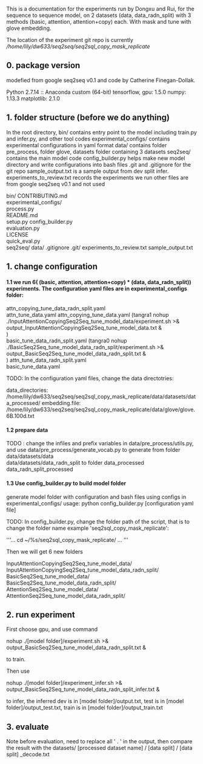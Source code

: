 This is a documentation for the experiments run by Dongxu and Rui, for the sequence to sequence model, on 2 datasets (data, data_radn_split) with 3 methods (basic, attention, attention+copy) each. With mask and tune with glove embedding.

The location of the experiment git repo is currently
*/home/lily/dw633/seq2seq/seq2sql_copy_mask_replicate*

## 0. package version

modefied from google seq2seq v0.1 and code by Catherine Finegan-Dollak.

Python 2.7.14 :: Anaconda custom (64-bit)
tensorflow, gpu: 1.5.0
numpy: 1.13.3 
matplotlib: 2.1.0

## 1. folder structure (before we do anything)

In the root directory,
bin/ contains entry point to the model including train.py and infer.py, and other tool codes
experimental_configs/ contains experimental configurations in yaml format 
data/ contains folder pre_process, folder glove, datasets folder containing 3 datasets
seq2seq/ contains the main model code
config_builder.py helps make new model directory and write configurations into bash files
.git and .gitignore for the git repo
sample_output.txt is a sample output from dev split infer.
experiments_to_review.txt records the experiments we run
other files are from google seq2seq v0.1 and not used


bin/
CONTRIBUTING.md  
experimental_configs/  
process.py     
README.md  
setup.py
config_builder.py  
evaluation.py    
LICENSE               
quick_eval.py  
seq2seq/
data/
.gitignore
.git/
experiments_to_review.txt
sample_output.txt

## 1. change configuration

#### 1.1  we run 6( (basic, attention, attention+copy) * (data, data_radn_split)) experiments. The configuration yaml files are in experimental_configs folder:

attn_copying_tune_data_radn_split.yaml  
attn_tune_data.yaml
attn_copying_tune_data.yaml 
(tangra1 
nohup ./InputAttentionCopyingSeq2Seq_tune_model_data/experiment.sh >& output_InputAttentionCopyingSeq2Seq_tune_model_data.txt &  
)     
basic_tune_data_radn_split.yaml
(tangra0
nohup ./BasicSeq2Seq_tune_model_data_radn_split/experiment.sh >& output_BasicSeq2Seq_tune_model_data_radn_split.txt &  
)
attn_tune_data_radn_split.yaml          
basic_tune_data.yaml


TODO: In the configuration yaml files, change the data directotries:

data_directories: /home/lily/dw633/seq2seq/seq2sql_copy_mask_replicate/data/datasets/data_processed/
embedding.file: /home/lily/dw633/seq2seq/seq2sql_copy_mask_replicate/data/glove/glove.6B.100d.txt

#### 1.2 prepare data

TODO :
change the infiles and prefix variables in data/pre_process/utils.py, and use data/pre_process/generate_vocab.py
to generate from folder 
data/datasets/data             
data/datasets/data_radn_split
to folder
data_processed
data_radn_split_processed

#### 1.3 Use config_builder.py to build model folder

generate model folder with configuration and bash files using configs in experimental_configs/
usage: python config_builder.py [configuration yaml file] 

TODO:
In config_builder.py, change the folder path of the script, that is to change the folder name example 'seq2sql_copy_mask_replicate':

'''...
cd ~/%s/seq2sql_copy_mask_replicate/
...
'''

Then we will get 6 new folders

InputAttentionCopyingSeq2Seq_tune_model_data/
InputAttentionCopyingSeq2Seq_tune_model_data_radn_split/
BasicSeq2Seq_tune_model_data/
BasicSeq2Seq_tune_model_data_radn_split/
AttentionSeq2Seq_tune_model_data/
AttentionSeq2Seq_tune_model_data_radn_split/


## 2. run experiment

First choose gpu, and use command

nohup ./[model folder]/experiment.sh >& output_BasicSeq2Seq_tune_model_data_radn_split.txt & 

to train.


Then use 

nohup ./[model folder]/experiment_infer.sh >& output_BasicSeq2Seq_tune_model_data_radn_split_infer.txt & 

to infer, 
the inferred dev is in [model folder]/output.txt, test is in [model folder]/output_test.txt, train is in [model folder]/output_train.txt



## 3. evaluate

Note before evaluation, need to replace all ' . ' in the output, then compare the result with the 
datasets/ [processed dataset name] / [data split] / [data split] _decode.txt



